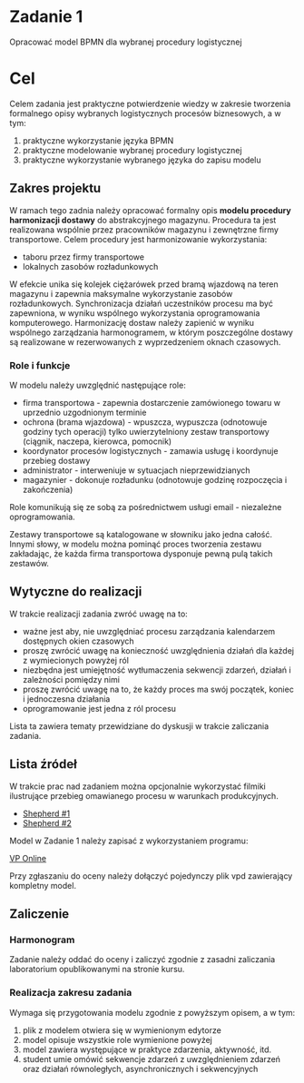 # Zadanie 1 

Opracować model BPMN dla wybranej procedury logistycznej

# Cel

Celem zadania jest praktyczne potwierdzenie wiedzy w zakresie tworzenia formalnego opisy wybranych logistycznych procesów biznesowych, a w tym:

1. praktyczne wykorzystanie języka BPMN
2. praktyczne modelowanie wybranej procedury logistycznej
3. praktyczne wykorzystanie wybranego języka do zapisu modelu

## Zakres projektu

W ramach tego zadnia należy opracować formalny opis **modelu procedury harmonizacji dostawy** do abstrakcyjnego magazynu. Procedura ta jest realizowana wspólnie przez pracowników magazynu i zewnętrzne firmy transportowe. Celem procedury jest harmonizowanie wykorzystania:

- taboru przez firmy transportowe
- lokalnych zasobów rozładunkowych

W efekcie unika się kolejek ciężarówek przed bramą wjazdową na teren magazynu i zapewnia maksymalne wykorzystanie zasobów rozładunkowych. Synchronizacja działań uczestników procesu ma być zapewniona, w wyniku wspólnego wykorzystania oprogramowania komputerowego. Harmonizację dostaw należy zapienić w wyniku wspólnego zarządzania harmonogramem, w którym poszczególne dostawy są realizowane w rezerwowanych z wyprzedzeniem oknach czasowych.

### Role i funkcje

W modelu należy uwzględnić następujące role:

- firma transportowa - zapewnia dostarczenie zamówionego towaru w uprzednio uzgodnionym terminie
- ochrona (brama wjazdowa) - wpuszcza, wypuszcza (odnotowuje godziny tych operacji) tylko uwierzytelniony zestaw transportowy (ciągnik, naczepa, kierowca, pomocnik)
- koordynator procesów logistycznych - zamawia usługę i koordynuje przebieg dostawy
- administrator - interweniuje w sytuacjach nieprzewidzianych
- magazynier - dokonuje rozładunku (odnotowuje godzinę rozpoczęcia i zakończenia)

Role komunikują się ze sobą za pośrednictwem usługi email - niezależne oprogramowania.

Zestawy transportowe są katalogowane w słowniku jako jedna całość. Innymi słowy, w modelu można pominąć proces tworzenia zestawu zakładając, że każda firma transportowa dysponuje pewną pulą takich zestawów.

## Wytyczne do realizacji

W trakcie realizacji zadania zwróć uwagę na to:

* ważne jest aby, nie uwzględniać procesu zarządzania kalendarzem dostępnych okien czasowych
* proszę zwrócić uwagę na konieczność uwzględnienia działań dla każdej z wymiecionych powyżej ról
* niezbędna jest umiejętność wytłumaczenia sekwencji zdarzeń, działań i zależności pomiędzy nimi
* proszę zwrócić uwagę na to, że każdy proces ma swój początek, koniec i jednoczesna działania
* oprogramowanie jest jedna z ról procesu 

Lista ta zawiera tematy przewidziane do dyskusji w trakcie zaliczania zadania.

## Lista źródeł

W trakcie prac nad zadaniem można opcjonalnie wykorzystać filmiki ilustrujące przebieg omawianego procesu w warunkach produkcyjnych.

- [Shepherd #1](https://www.youtube.com/watch?v=VYhPM_5a0lk)
- [Shepherd #2](https://www.youtube.com/watch?v=_rqMfWhoCOA&t=4s)

Model w Zadanie 1 należy zapisać z wykorzystaniem programu:

[VP Online](https://online.visual-paradigm.com/diagrams/)

Przy zgłaszaniu do oceny należy dołączyć pojedynczy plik vpd zawierający kompletny model.

## Zaliczenie

### Harmonogram

Zadanie należy oddać do oceny i zaliczyć zgodnie z zasadni zaliczania laboratorium opublikowanymi na stronie kursu. 

### Realizacja zakresu zadania

Wymaga się przygotowania modelu zgodnie z powyższym opisem, a w tym:

1. plik z modelem otwiera się w wymienionym edytorze 
2. model opisuje wszystkie role wymienione powyżej
3. model zawiera występujące w praktyce zdarzenia, aktywność, itd.   
3. student umie omówić sekwencje zdarzeń z uwzględnieniem zdarzeń oraz działań równoległych, asynchronicznych i sekwencyjnych


 
